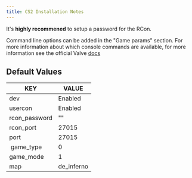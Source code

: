 ```yaml
---
title: CS2 Installation Notes
---
```


It's **highly recommened** to setup a password for the RCon.

Command line options can be added in the "Game params" section.
For more information about which console commands are available, for more information see the official Valve [docs](https://developer.valvesoftware.com/wiki/Command_line_options)

## Default Values

| KEY           | VALUE      |
| ------------- | ---------- |
| dev           | Enabled    |
| usercon       | Enabled    |
| rcon_password | ""         |
| rcon_port     | 27015      |
| port          | 27015      |
|  game_type    | 0          |
| game_mode     | 1          |
| map           | de_inferno |
